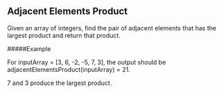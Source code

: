 Adjacent Elements Product
-----

Given an array of integers, find the pair of adjacent elements that has the largest product and return that product.

#####Example

For inputArray = [3, 6, -2, -5, 7, 3], the output should be
adjacentElementsProduct(inputArray) = 21.

7 and 3 produce the largest product.